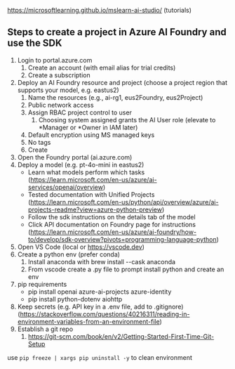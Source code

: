 https://microsoftlearning.github.io/mslearn-ai-studio/ (tutorials)

## Steps to create a project in Azure AI Foundry and use the SDK
1. Login to portal.azure.com
    1. Create an account (with email alias for trial credits)
    2. Create a subscription
2. Deploy an AI Foundry resource and project (choose a project region that supports your model, e.g. eastus2)
    1. Name the resources (e.g., ai-rg1, eus2Foundry, eus2Project)
    2. Public network access
    3. Assign RBAC project control to user
        1. Choosing system assigned grants the AI User role (elevate to *Manager or *Owner in IAM later)
    4. Default encryption using MS managed keys
    5. No tags
    6. Create
3. Open the Foundry portal (ai.azure.com)
4. Deploy a model (e.g. pt-4o-mini in eastus2)
    * Learn what models perform which tasks (https://learn.microsoft.com/en-us/azure/ai-services/openai/overview)
    * Tested documentation with Unified Projects (https://learn.microsoft.com/en-us/python/api/overview/azure/ai-projects-readme?view=azure-python-preview)
    * Follow the sdk instructions on the details tab of the model
    * Click API documentation on Foundry page for instructions  (https://learn.microsoft.com/en-us/azure/ai-foundry/how-to/develop/sdk-overview?pivots=programming-language-python)
5. Open VS Code (local or https://vscode.dev)
6. Create a python env (prefer conda)
    1. Install anaconda with brew install --cask anaconda
    2. From vscode create a .py file to prompt install python and create an env
7. pip requirements
    * pip install openai azure-ai-projects azure-identity
    * pip install python-dotenv aiohttp
8. Keep secrets (e.g. API key in a .env file, add to .gitignore) (https://stackoverflow.com/questions/40216311/reading-in-environment-variables-from-an-environment-file)
9. Establish a git repo
    1. https://git-scm.com/book/en/v2/Getting-Started-First-Time-Git-Setup

use `pip freeze | xargs pip uninstall -y` to clean environment